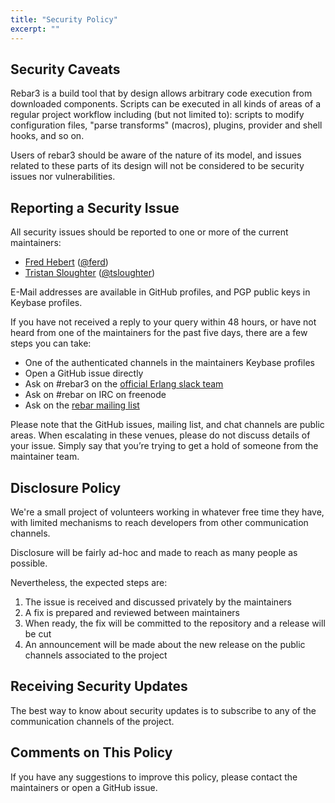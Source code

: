 ```yaml
---
title: "Security Policy"
excerpt: ""
---
```

## Security Caveats

Rebar3 is a build tool that by design allows arbitrary code execution from downloaded components. Scripts can be executed in all kinds of areas of a regular project workflow including (but not limited to): scripts to modify configuration files, "parse transforms" (macros), plugins, provider and shell hooks, and so on.

Users of rebar3 should be aware of the nature of its model, and issues related to these parts of its design will not be considered to be security issues nor vulnerabilities.

## Reporting a Security Issue

All security issues should be reported to one or more of the current maintainers:

- [Fred Hebert](https://keybase.io/mononcqc) ([@ferd](https://github.com/ferd/))
- [Tristan Sloughter](https://keybase.io/tsloughter) ([@tsloughter](https://github.com/tsloughter/))

E-Mail addresses are available in GitHub profiles, and PGP public keys in Keybase profiles.

If you have not received a reply to your query within 48 hours, or have not heard from one of the maintainers for the past five days, there are a few steps you can take:

- One of the authenticated channels in the maintainers Keybase profiles
- Open a GitHub issue directly
- Ask on #rebar3 on the [official Erlang slack team](https://erlef.org/slack-invite/erlanger)
- Ask on #rebar on IRC on freenode
- Ask on the [rebar mailing list](http://lists.basho.com/mailman/listinfo/rebar_lists.basho.com)

Please note that the GitHub issues, mailing list, and chat channels are public areas. When escalating in these venues, please do not discuss details of your issue. Simply say that you’re trying to get a hold of someone from the maintainer team.

## Disclosure Policy

We're a small project of volunteers working in whatever free time they have, with limited mechanisms to reach developers from other communication channels.

Disclosure will be fairly ad-hoc and made to reach as many people as possible.

Nevertheless, the expected steps are:

1. The issue is received and discussed privately by the maintainers
2. A fix is prepared and reviewed between maintainers
3. When ready, the fix will be committed to the repository and a release will be cut
4. An announcement will be made about the new release on the public channels associated to the project

## Receiving Security Updates

The best way to know about security updates is to subscribe to any of the communication channels of the project.

## Comments on This Policy

If you have any suggestions to improve this policy, please contact the maintainers or open a GitHub issue.
